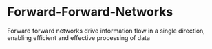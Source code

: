 # Forward-Forward-Networks
Forward forward networks drive information flow in a single direction, enabling efficient and effective processing of data
